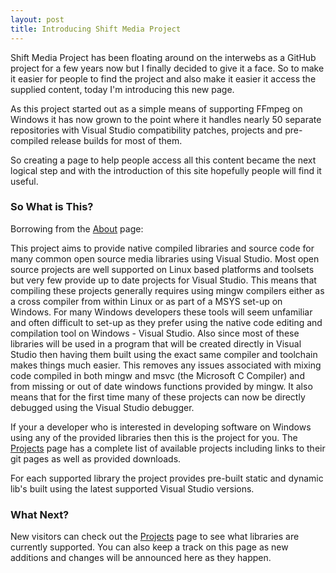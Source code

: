 ```yaml
---
layout: post
title: Introducing Shift Media Project
---
```


Shift Media Project has been floating around on the interwebs as a GitHub project for a few years now but I finally decided to give it a face. So to make it easier for people to find the project and also make it easier it access the supplied content, today I'm introducing this new page.

As this project started out as a simple means of supporting FFmpeg on Windows it has now grown to the point where it handles nearly 50 separate repositories with Visual Studio compatibility patches, projects and pre-compiled release builds for most of them.

So creating a page to help people access all this content became the next logical step and with the introduction of this site hopefully people will find it useful.

### So What is This?

Borrowing from the [About](/about) page:

This project aims to provide native compiled libraries and source code for many common open source media libraries using Visual Studio. Most open source projects are well supported on Linux based platforms and toolsets but very few provide up to date projects for Visual Studio. This means that compiling these projects generally requires using mingw compilers either as a cross compiler from within Linux or as part of a MSYS set-up on Windows. For many Windows developers these tools will seem unfamiliar and often difficult to set-up as they prefer using the native code editing and compilation tool on Windows - Visual Studio. Also since most of these libraries will be used in a program that will be created directly in Visual Studio then having them built using the exact same compiler and toolchain makes things much easier. This removes any issues associated with mixing code compiled in both mingw and msvc (the Microsoft C Compiler) and from missing or out of date windows functions provided by mingw. It also means that for the first time many of these projects can now be directly debugged using the Visual Studio debugger.

If your a developer who is interested in developing software on Windows using any of the provided libraries then this is the project for you. The [Projects](/projects) page has a complete list of available projects including links to their git pages as well as provided downloads.

For each supported library the project provides pre-built static and dynamic lib's built using the latest supported Visual Studio versions.

### What Next?

New visitors can check out the [Projects](/projects) page to see what libraries are currently supported. You can also keep a track on this page as new additions and changes will be announced here as they happen.